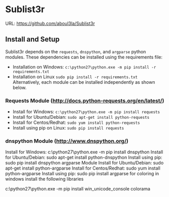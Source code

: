 # Sublist3r

URL: https://github.com/aboul3la/Sublist3r
## Install and Setup

Sublist3r depends on the `requests`, `dnspython`, and `argparse` python modules.
These dependencies can be installed using the requirements file:

* Installation on Windows:
``` c:\python27\python.exe -m pip install -r requirements.txt ```
* Installation on Linux
``` sudo pip install -r requirements.txt ```
Alternatively, each module can be installed independently as shown below.

### Requests Module (http://docs.python-requests.org/en/latest/)
* Install for Windows:
``` c:\python27\python.exe -m pip install requests ```
* Install for Ubuntu/Debian:
``` sudo apt-get install python-requests ```
* Install for Centos/Redhat:
``` sudo yum install python-requests ```
* Install using pip on Linux:
``` sudo pip install requests ```
### dnspython Module (http://www.dnspython.org/)
Install for Windows:
c:\python27\python.exe -m pip install dnspython
Install for Ubuntu/Debian:
sudo apt-get install python-dnspython
Install using pip:
sudo pip install dnspython
argparse Module
Install for Ubuntu/Debian:
sudo apt-get install python-argparse
Install for Centos/Redhat:
sudo yum install python-argparse
Install using pip:
sudo pip install argparse
for coloring in windows install the following libraries

c:\python27\python.exe -m pip install win_unicode_console colorama


